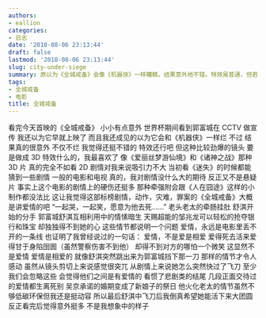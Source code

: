 ```yaml
---
authors:
- eallion
categories:
- 日志
date: '2010-08-06 23:13:44'
draft: false
lastmod: '2010-08-06 23:13:44'
slug: city-under-siege
summary: 原以为《全城戒备》会像《机器侠》一样糟糕，结果意外地不错。特效虽普通，但若做成3D会更过瘾。剧情硬伤明显，主线更像是爱情而非宣传的动作灾难元素。片中多段感情线刻画生动，尤其舒淇为郭富城挡刀的突兀情节反而传递出真挚感。悲剧结局令人动容，与传统大团圆预期形成反差。
tags:
- 全城戒备
- 电影
title: 全城戒备
---
```


看完今天首映的《全城戒备》
小小有点意外
世界杯期间看到郭富城在 CCTV 做宣传
我还以为它早就上映了
而且我还成见的以为它会和《机器侠》一样烂
不过
结果真的很意外
不仅不烂
我觉得还挺不错的
特效还行吧
但这种比较劲爆的镜头
要是做成 3D 特效什么的，我最喜欢了
像《爱丽丝梦游仙境》和《诸神之战》那种 3D 片
真的完全不如看 2D
剧情对我来说吸引力不大
当初看《迷失》的时候都能猜到一些剧情
一般的电影和电视
真的，我对剧情没什么大的期待
反正又不是悬疑片
事实上这个电影的剧情上的硬伤还挺多
那种牵强附会跟《人在囧途》这样的小制作都没法比
这让我觉得这部标榜剧情，动作，灾难，罪案的《全城戒备》大概是讲爱情的吧
“一起哭，一起笑，愿意为他去死……”
老头老太的牵肠挂肚
舒淇开始的分手
郭富城舒淇互相利用中的情愫暗生
天赐超能的邹兆龙可以轻松的抢夺银行和珠宝
却独独得不到她的心
这些情节都说明一个问题
爱情，永远是电影里丢不开的一条线
也证明了我曾经说过的一句话：
爱情，不是爱是相爱
爱得死去活来爱得甘于身陷囹圄（虽然警察伤害不到他）
却得不到对方的哪怕一个微笑
这显然不是爱情
爱情是相爱的
就像舒淇突然跳出来为郭富城挡下那一刀
那样的情节才令人感动
虽然从镜头剪切上来说感觉很突兀
从剧情上来说她怎么突然快过了飞刀
至少我们会忽略这些
会觉得他们之间是有爱情的
看惯了悲剧类的结尾
几段正面交待过的爱情都生离死别
吴京承诺的婚期变成了新娘子的祭日
他火化老太的情节虽然不够低碳环保但我还是挺动容
所以最后舒淇中飞刀后我倒真希望她能活下来大团圆
反正看完后觉得意外挺多
不是我想象中的样子